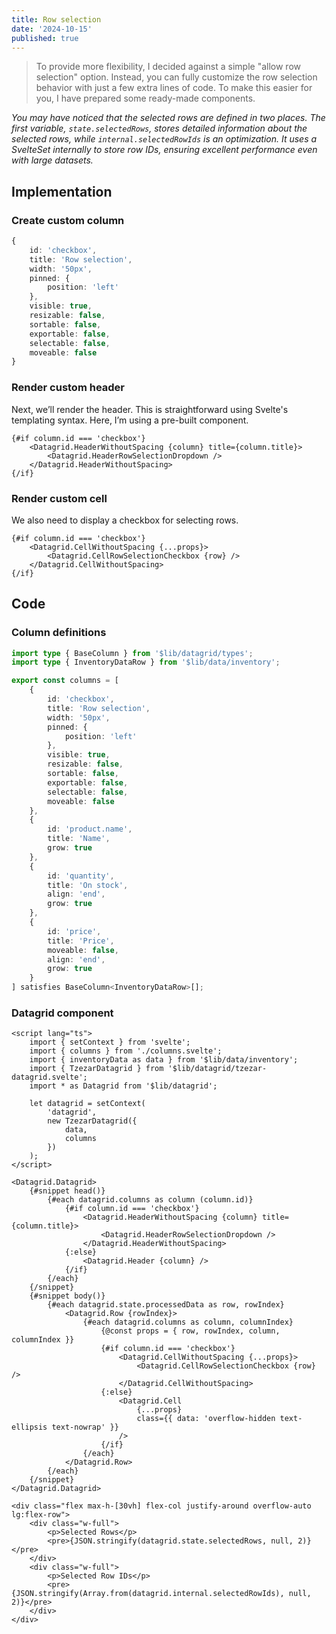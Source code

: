 ```yaml
---
title: Row selection
date: '2024-10-15'
published: true
---
```


<script>
  import Datagrid from './datagrid.svelte'
</script>

> To provide more flexibility, I decided against a simple "allow row selection" option. Instead, you can fully customize the row selection behavior with just a few extra lines of code. To make this easier for you, I have prepared some ready-made components.

<Datagrid />

_You may have noticed that the selected rows are defined in two places.
The first variable, `state.selectedRows`, stores detailed information about the selected rows,
while `internal.selectedRowIds` is an optimization.
It uses a SvelteSet internally to store row IDs, ensuring excellent performance even with large datasets._

## Implementation

### Create custom column

```ts
{
	id: 'checkbox',
	title: 'Row selection',
	width: '50px',
	pinned: {
		position: 'left'
	},
	visible: true,
	resizable: false,
	sortable: false,
	exportable: false,
	selectable: false,
	moveable: false
}
```

### Render custom header

Next, we’ll render the header. This is straightforward using Svelte's templating syntax.
Here, I’m using a pre-built component.

```svelte
{#if column.id === 'checkbox'}
	<Datagrid.HeaderWithoutSpacing {column} title={column.title}>
		<Datagrid.HeaderRowSelectionDropdown />
	</Datagrid.HeaderWithoutSpacing>
{/if}
```

### Render custom cell

We also need to display a checkbox for selecting rows.

```svelte
{#if column.id === 'checkbox'}
	<Datagrid.CellWithoutSpacing {...props}>
		<Datagrid.CellRowSelectionCheckbox {row} />
	</Datagrid.CellWithoutSpacing>
{/if}
```

## Code

### Column definitions

```ts
import type { BaseColumn } from '$lib/datagrid/types';
import type { InventoryDataRow } from '$lib/data/inventory';

export const columns = [
	{
		id: 'checkbox',
		title: 'Row selection',
		width: '50px',
		pinned: {
			position: 'left'
		},
		visible: true,
		resizable: false,
		sortable: false,
		exportable: false,
		selectable: false,
		moveable: false
	},
	{
		id: 'product.name',
		title: 'Name',
		grow: true
	},
	{
		id: 'quantity',
		title: 'On stock',
		align: 'end',
		grow: true
	},
	{
		id: 'price',
		title: 'Price',
		moveable: false,
		align: 'end',
		grow: true
	}
] satisfies BaseColumn<InventoryDataRow>[];
```

### Datagrid component

```svelte
<script lang="ts">
	import { setContext } from 'svelte';
	import { columns } from './columns.svelte';
	import { inventoryData as data } from '$lib/data/inventory';
	import { TzezarDatagrid } from '$lib/datagrid/tzezar-datagrid.svelte';
	import * as Datagrid from '$lib/datagrid';

	let datagrid = setContext(
		'datagrid',
		new TzezarDatagrid({
			data,
			columns
		})
	);
</script>

<Datagrid.Datagrid>
	{#snippet head()}
		{#each datagrid.columns as column (column.id)}
			{#if column.id === 'checkbox'}
				<Datagrid.HeaderWithoutSpacing {column} title={column.title}>
					<Datagrid.HeaderRowSelectionDropdown />
				</Datagrid.HeaderWithoutSpacing>
			{:else}
				<Datagrid.Header {column} />
			{/if}
		{/each}
	{/snippet}
	{#snippet body()}
		{#each datagrid.state.processedData as row, rowIndex}
			<Datagrid.Row {rowIndex}>
				{#each datagrid.columns as column, columnIndex}
					{@const props = { row, rowIndex, column, columnIndex }}
					{#if column.id === 'checkbox'}
						<Datagrid.CellWithoutSpacing {...props}>
							<Datagrid.CellRowSelectionCheckbox {row} />
						</Datagrid.CellWithoutSpacing>
					{:else}
						<Datagrid.Cell
							{...props}
							class={{ data: 'overflow-hidden text-ellipsis text-nowrap' }}
						/>
					{/if}
				{/each}
			</Datagrid.Row>
		{/each}
	{/snippet}
</Datagrid.Datagrid>

<div class="flex max-h-[30vh] flex-col justify-around overflow-auto lg:flex-row">
	<div class="w-full">
		<p>Selected Rows</p>
		<pre>{JSON.stringify(datagrid.state.selectedRows, null, 2)}</pre>
	</div>
	<div class="w-full">
		<p>Selected Row IDs</p>
		<pre>{JSON.stringify(Array.from(datagrid.internal.selectedRowIds), null, 2)}</pre>
	</div>
</div>
```
